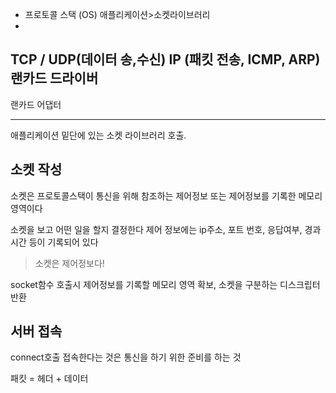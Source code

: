 - 프로토콜 스택 (OS)
애플리케이션>소켓라이브러리
-
TCP / UDP(데이터 송,수신)
IP (패킷 전송, ICMP, ARP)
랜카드 드라이버
-
랜카드 어댑터

---

애플리케이션 밑단에 있는 소켓 라이브러리 호출.

## 소켓 작성
소켓은 프로토콜스택이 통신을 위해 참조하는 제어정보 또는 제어정보를 기록한 메모리영역이다

소켓을 보고 어떤 일을 할지 결정한다
제어 정보에는 ip주소, 포트 번호, 응답여부, 경과시간 등이 기록되어 있다

> 소켓은 제어정보다!

socket함수 호출시
제어정보를 기록할 메모리 영역 확보, 소켓을 구분하는 디스크립터 반환

## 서버 접속

connect호출
접속한다는 것은 통신을 하기 위한 준비를 하는 것


패킷 = 헤더 + 데이터


